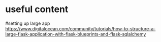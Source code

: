 # useful content

#setting up large app
https://www.digitalocean.com/community/tutorials/how-to-structure-a-large-flask-application-with-flask-blueprints-and-flask-sqlalchemy
